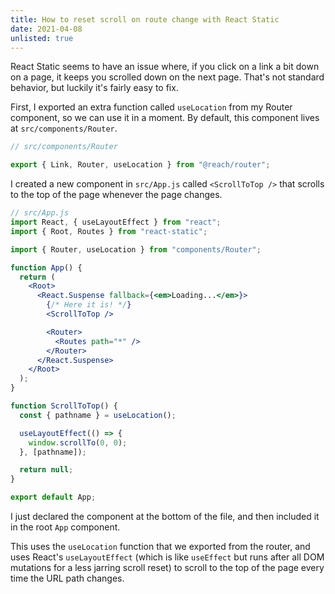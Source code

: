```yaml
---
title: How to reset scroll on route change with React Static
date: 2021-04-08
unlisted: true
---
```


React Static seems to have an issue where, if you click on a link a bit down on a page, it keeps you scrolled down on the next page. That's not standard behavior, but luckily it's fairly easy to fix.

First, I exported an extra function called `useLocation` from my Router component, so we can use it in a moment. By default, this component lives at `src/components/Router`.

```jsx
// src/components/Router

export { Link, Router, useLocation } from "@reach/router";
```

I created a new component in `src/App.js` called `<ScrollToTop />` that scrolls to the top of the page whenever the page changes.

```jsx
// src/App.js
import React, { useLayoutEffect } from "react";
import { Root, Routes } from "react-static";

import { Router, useLocation } from "components/Router";

function App() {
  return (
    <Root>
      <React.Suspense fallback={<em>Loading...</em>}>
        {/* Here it is! */}
        <ScrollToTop />

        <Router>
          <Routes path="*" />
        </Router>
      </React.Suspense>
    </Root>
  );
}

function ScrollToTop() {
  const { pathname } = useLocation();

  useLayoutEffect(() => {
    window.scrollTo(0, 0);
  }, [pathname]);

  return null;
}

export default App;
```

I just declared the component at the bottom of the file, and then included it in the root `App` component.

This uses the `useLocation` function that we exported from the router, and uses React's `useLayoutEffect` (which is like `useEffect` but runs after all DOM mutations for a less jarring scroll reset) to scroll to the top of the page every time the URL path changes.

